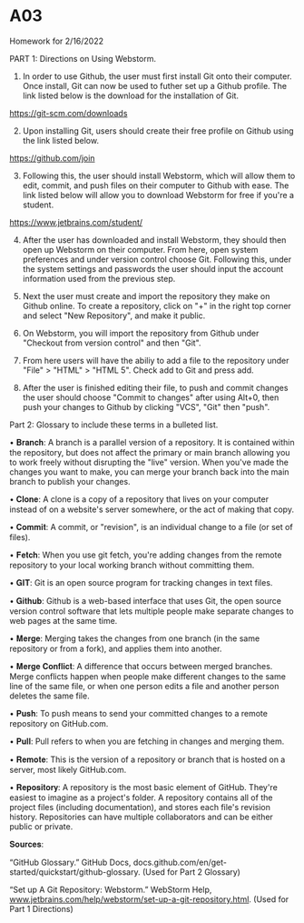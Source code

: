 # A03
Homework for 2/16/2022


PART 1: Directions on Using Webstorm.

1. In order to use Github, the user must first install Git onto their computer. Once install, Git can now be used to futher set up a Github profile. The link listed below is the download for the installation of Git.

https://git-scm.com/downloads

2. Upon installing Git, users should create their free profile on Github using the link listed below. 

https://github.com/join

3. Following this, the user should install Webstorm, which will allow them to edit, commit, and push files on their computer to Github with ease. The link listed below will allow you to download Webstorm for free if you're a student. 

https://www.jetbrains.com/student/

4. After the user has downloaded and install Webstorm, they should then open up Webstorm on their computer. From here, open system preferences and under version control choose Git. Following this, under the system settings and passwords the user should input the account information used from the previous step.

5. Next the user must create and import the repository they make on Github online. To create a repository, click on "+" in the right top corner and select "New Repository", and make it public. 

6. On Webstorm, you will import the repository from Github under "Checkout from version control" and then "Git".

7. From here users will have the abiliy to add a file to the repository under "File" > "HTML" > "HTML 5". Check add to Git and press add.

8. After the user is finished editing their file, to push and commit changes the user should choose "Commit to changes" after using Alt+0, then push your changes to Github by clicking "VCS", "Git" then "push".  

Part 2: Glossary to include these terms in a bulleted list.

• 𝐁𝐫𝐚𝐧𝐜𝐡: A branch is a parallel version of a repository. It is contained within the repository, but does not affect the primary or main branch allowing you to work freely without disrupting the "live" version. When you've made the changes you want to make, you can merge your branch back into the main branch to publish your changes.

• 𝐂𝐥𝐨𝐧𝐞: A clone is a copy of a repository that lives on your computer instead of on a website's server somewhere, or the act of making that copy.

• 𝐂𝐨𝐦𝐦𝐢𝐭: A commit, or "revision", is an individual change to a file (or set of files).

• 𝐅𝐞𝐭𝐜𝐡: When you use git fetch, you're adding changes from the remote repository to your local working branch without committing them.

• 𝐆𝐈𝐓: Git is an open source program for tracking changes in text files. 

• 𝐆𝐢𝐭𝐡𝐮𝐛: Github is a web-based interface that uses Git, the open source version control software that lets multiple people make separate changes to web pages at the same time.

• 𝐌𝐞𝐫𝐠𝐞: Merging takes the changes from one branch (in the same repository or from a fork), and applies them into another.

• 𝐌𝐞𝐫𝐠𝐞 𝐂𝐨𝐧𝐟𝐥𝐢𝐜𝐭: A difference that occurs between merged branches. Merge conflicts happen when people make different changes to the same line of the same file, or when one person edits a file and another person deletes the same file.

• 𝐏𝐮𝐬𝐡: To push means to send your committed changes to a remote repository on GitHub.com.

• 𝐏𝐮𝐥𝐥: Pull refers to when you are fetching in changes and merging them.

• 𝐑𝐞𝐦𝐨𝐭𝐞: This is the version of a repository or branch that is hosted on a server, most likely GitHub.com.

• 𝐑𝐞𝐩𝐨𝐬𝐢𝐭𝐨𝐫𝐲: A repository is the most basic element of GitHub. They're easiest to imagine as a project's folder. A repository contains all of the project files (including documentation), and stores each file's revision history. Repositories can have multiple collaborators and can be either public or private.

𝐒𝐨𝐮𝐫𝐜𝐞𝐬:

“GitHub Glossary.” GitHub Docs, docs.github.com/en/get-started/quickstart/github-glossary.  (Used for Part 2 Glossary)

“Set up A Git Repository: Webstorm.” WebStorm Help, www.jetbrains.com/help/webstorm/set-up-a-git-repository.html. (Used for Part 1 Directions)
